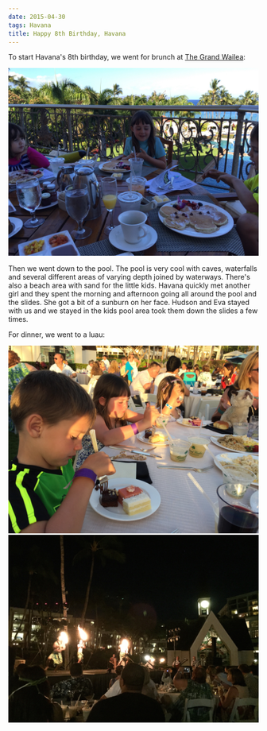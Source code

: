 ```yaml
---
date: 2015-04-30
tags: Havana
title: Happy 8th Birthday, Havana
---
```

<!--
date: 2015-04-30
tags: Havana
-->

To start Havana's 8th birthday, we went for brunch at [The Grand Wailea](http://www.grandwailea.com):

![Title](/img/IMG_5640.JPG)

Then we went down to the pool. The pool is very cool with caves, waterfalls and several different areas of varying depth joined by waterways. There's also a beach area with sand for the little kids.  Havana quickly met another girl and they spent the morning and afternoon going all around the pool and the slides. She got a bit of a sunburn on her face. Hudson and Eva stayed with us and we stayed in the kids pool area took them down the slides a few times. 

For dinner, we went to a luau:

![Title](/img/IMG_5667.JPG)
![Title](/img/IMG_5673.JPG)
